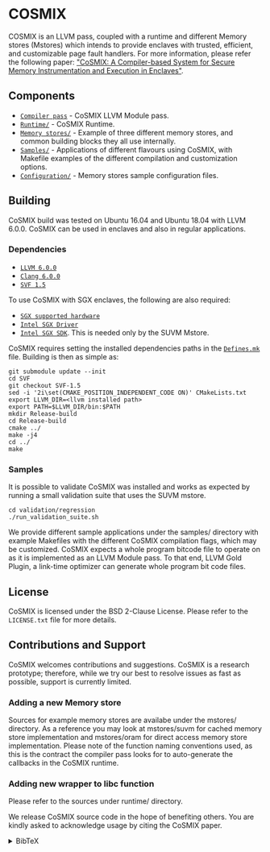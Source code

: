 # COSMIX
COSMIX is an LLVM pass, coupled with a runtime and different Memory stores (Mstores) which intends to provide enclaves with trusted, efficient, and customizable page fault handlers.
For more information, please refer the following paper:
["CoSMIX: A Compiler-based System for Secure Memory Instrumentation and Execution in Enclaves"](https://www.usenix.org/conference/atc19/presentation/orenbach).

## Components

* [`Compiler pass`](pass/) - CoSMIX LLVM Module pass.
* [`Runtime/`](runtime/) - CoSMIX Runtime.
* [`Memory stores/`](mstores/) - Example of three different memory stores, and common building blocks they all use internally.
* [`Samples/`](samples/) - Applications of different flavours using CoSMIX, with Makefile examples of the different compilation and customization options.
* [`Configuration/`](config/) - Memory stores sample configuration files.

## Building
CoSMIX build was tested on Ubuntu 16.04 and Ubuntu 18.04 with LLVM 6.0.0.
CoSMIX can be used in enclaves and also in regular applications.

### Dependencies
* [`LLVM 6.0.0`](http://releases.llvm.org/download.html)
* [`Clang 6.0.0`](http://releases.llvm.org/download.html)
* [`SVF 1.5`](https://github.com/SVF-tools/SVF)

To use CoSMIX with SGX enclaves, the following are also required:
* [`SGX supported hardware`](https://github.com/ayeks/SGX-hardware)
* [`Intel SGX Driver`](https://github.com/intel/linux-sgx-driver)
* [`Intel SGX SDK`](https://github.com/intel/linux-sgx). This is needed only by the SUVM Mstore.

CoSMIX requires setting the installed dependencies paths in the [`Defines.mk`](Defines.mk) file.
Building is then as simple as:
```shell
git submodule update --init
cd SVF
git checkout SVF-1.5
sed -i '2i\set(CMAKE_POSITION_INDEPENDENT_CODE ON)' CMakeLists.txt
export LLVM_DIR=<llvm installed path>
export PATH=$LLVM_DIR/bin:$PATH
mkdir Release-build
cd Release-build
cmake ../
make -j4
cd ../
make
```

### Samples
It is possible to validate CoSMIX was installed and works as expected by running a small validation suite that uses the SUVM mstore.
```shell
cd validation/regression
./run_validation_suite.sh 
```

We provide different sample applications under the samples/ directory with example Makefiles with the different CoSMIX compilation flags, which may be customized.
CoSMIX expects a whole program bitcode file to operate on as it is implemented as an LLVM Module pass. To that end, LLVM Gold Plugin, a link-time optimizer can generate whole program bit code files.

## License
CoSMIX is licensed under the BSD 2-Clause License. Please refer to the `LICENSE.txt` file for more details.

## Contributions and Support
CoSMIX welcomes contributions and suggestions.
CoSMIX is a research prototype; therefore, while we try our best to resolve issues as fast as possible, support is currently limited.

### Adding a new Memory store
Sources for example memory stores are availabe under the mstores/ directory. As a reference you may look at
mstores/suvm for cached memory store implementation and
mstores/oram for direct access memory store implementation.
Please note of the function naming conventions used, as this is the contract the compiler pass looks for to auto-generate the callbacks
in the CoSMIX runtime.

### Adding new wrapper to libc function
Please refer to the sources under runtime/ directory.

We release CoSMIX source code in the hope of benefiting others. You are kindly asked to acknowledge usage by citing the CoSMIX paper.
<details>
  <summary>BibTeX</summary>

  @inproceedings {cosmix::atc19,
	  author = {Meni Orenbach and Yan Michalevsky and Christof Fetzer and Mark Silberstein},
	  title = {CoSMIX: A Compiler-based System for Secure Memory Instrumentation and Execution in Enclaves},
	  booktitle = {2019 {USENIX} Annual Technical Conference ({USENIX} {ATC} 19)},
	  year = {2019},
	  address = {Renton, WA},
	  url = {https://www.usenix.org/conference/atc19/presentation/orenbach},
	  publisher = {{USENIX} Association},
  }

</details>

